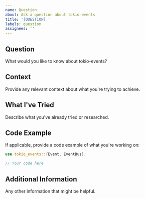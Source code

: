 ```yaml
---
name: Question
about: Ask a question about tokio-events
title: '[QUESTION] '
labels: question
assignees: ''
---
```


## Question

What would you like to know about tokio-events?

## Context

Provide any relevant context about what you're trying to achieve.

## What I've Tried

Describe what you've already tried or researched.

## Code Example

If applicable, provide a code example of what you're working on:

```rust
use tokio_events::{Event, EventBus};

// Your code here
```

## Additional Information

Any other information that might be helpful.